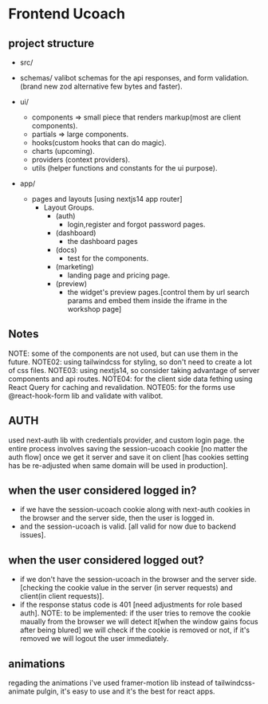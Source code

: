 # Frontend Ucoach

## project structure

- src/
- schemas/
  valibot schemas for the api responses, and form validation.(brand new zod alternative few bytes and faster).

- ui/

  - components => small piece that renders markup(most are client components).
  - partials => large components.
  - hooks(custom hooks that can do magic).
  - charts (upcoming).
  - providers (context providers).
  - utils (helper functions and constants for the ui purpose).

- app/
  - pages and layouts [using nextjs14 app router]
    - Layout Groups.
      - (auth)
        - login,register and forgot password pages.
      - (dashboard)
        - the dashboard pages
      - (docs)
        - test for the components.
      - (marketing)
        - landing page and pricing page.
      - (preview)
        - the widget's preview pages.[control them by url search params and embed them inside the iframe in the workshop page]

## Notes

NOTE: some of the components are not used, but can use them in the future.
NOTE02: using tailwindcss for styling, so don't need to create a lot of css files.
NOTE03: using nextjs14, so consider taking advantage of server components and api routes.
NOTE04: for the client side data fething using React Query for caching and revalidation.
NOTE05: for the forms use @react-hook-form lib and validate with valibot.

## AUTH

used next-auth lib with credentials provider, and custom login page.
the entire process involves saving the session-ucoach cookie [no matter the auth flow] once we get it server and save it on client [has cookies setting has be re-adjusted when same domain will be used in production].

## when the user considered logged in?

- if we have the session-ucoach cookie along with next-auth cookies in the browser and the server side, then the user is logged in.
- and the session-ucoach is valid. [all valid for now due to backend issues].

## when the user considered logged out?

- if we don't have the session-ucoach in the browser and the server side.[checking the cookie value in the server (in server requests) and client(in client requests)].
- if the response status code is 401 [need adjustments for role based auth].
  NOTE: to be implemented: if the user tries to remove the cookie maually from the browser we will detect it[when the window gains focus after being blured] we will check if the cookie is removed or not, if it's removed we will logout the user immediately.

## animations

regading the animations i've used framer-motion lib instead of tailwindcss-animate pulgin, it's easy to use and it's the best for react apps.
